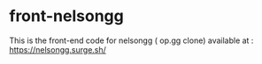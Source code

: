 # front-nelsongg

This is the front-end code for nelsongg ( op.gg clone) available at : https://nelsongg.surge.sh/
